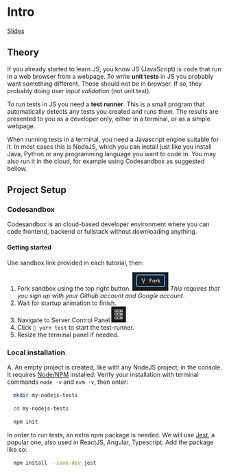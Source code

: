 # Intro

[Slides](why-tests.md)

## Theory

If you already started to learn JS, you know JS (JavaScript) is code that run in a web browser from a webpage. To write **unit tests** in JS you probably want something different. These should not be in browser. If so, they probably doing _user input validation_ (not unit test).

To run tests in JS you need a **test runner**. This is a small program that automatically detects any tests you created and runs them. The results are presented to you as a developer only, either in a terminal, or as a simple webpage.

When running tests in a terminal, you need a Javascript engine suitable for it. In most cases this is NodeJS, which you can install just like you install Java, Python or any programming language you want to code in. You may also run it in the cloud, for example using Codesandbox as suggested bellow.

## Project Setup

### Codesandbox

Codesandbox is an cloud-based developer environment where you can code frontend, backend or fullstack without downloading anything.

#### Getting started

Use sandbox link provided in each tutorial, then:

1. Fork sandbox using the top right button. ![](img/codesandbox-fork.png) _This requires that you sign up with your Github account and Google account_.
2. Wait for startup animation to finish.
3. Navigate to Server Control Panel ![](img/codesandbox-server-controls.png).
4. Click `🧪 yarn test` to start the test-runner.
5. Resize the terminal panel if needed.

### Local installation

A. An empty project is created, like with any NodeJS project, in the console. It requires [Node/NPM](https://nodejs.org/en/download/) installed. Verify your installation with terminal commands `node -v` and `nvm -v`, then enter:

```bash
  mkdir my-nodejs-tests
```

```bash
  cd my-nodejs-tests
```

```bash
  npm init
```

In order to run tests, an extra npm package is needed. We will use [Jest](https://jestjs.io/), a popular one, also used in ReactJS, Angular, Typescript. Add the package like so:

```bash
  npm install --save-dev jest
```

